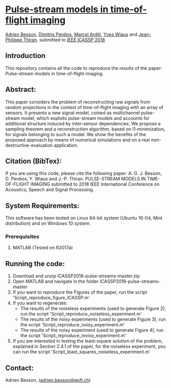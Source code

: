 # [Pulse-stream models in time-of-flight imaging](https://infoscience.epfl.ch/record/231982/files/icassp_2018.pdf?version=1)
[Adrien Besson](https://adribesson.github.io/), [Dimitris Perdios](https://people.epfl.ch/dimitris.perdios?lang=fr), [Marcel Arditi](https://scholar.google.ch/citations?user=4w3-BxEAAAAJ&hl=fr), [Yves Wiaux](https://researchportal.hw.ac.uk/en/persons/yves-wiaux) and [Jean-Philippe Thiran](http://lts5www.epfl.ch/thiran.html).
submitted to [IEEE ICASSP 2018](https://2018.ieeeicassp.org/default.asp) 

## Introduction
This repository contains all the code to reproduce the results of the paper: Pulse-stream models in time-of-flight imaging.

## Abstract:
This paper considers the problem of reconstructing raw signals from random projections in the context of time-of-flight imaging with an array of sensors. It presents a new signal model, coined as multichannel pulse-stream model, which exploits pulse-stream models and accounts for additional structure induced by inter-sensor dependencies. We propose a sampling theorem and a reconstruction algorithm, based on l1-minimization, for signals belonging to such a model. We show the benefits of the proposed approach by means of numerical simulations and on a real non-destructive-evaluation application.

## Citation (BibTex):
If you are using this code, please cite the following paper: A. G. J. Besson, D. Perdios, Y. Wiaux and J.-P. Thiran. PULSE-STREAM MODELS IN TIME-OF-FLIGHT IMAGING submitted to 2018 IEEE International Conference on Acoustics, Speech and Signal Processing. 

## System Requirements:
This software has been tested on Linux 64-bit system (Ubuntu 16-04, Mint distribution) and on Windows 10 system.

### Prerequisites
1. MATLAB (Tested on R2017a)

## Running the code:
1. Download and unzip ICASSP2018-pulse-streams-master.zip
2. Open MATLAB and navigate in the folder ICASSP2018-pulse-streams-master
3. If you want to reproduce the Figures of the paper, run the script 'Script_reproduce_figure_ICASSP.m'
4. If you want to regenerate:
	* The results of the noiseless experiments (used to generate Figure 2), run the script 'Script_reproduce_noiseless_experiment.m'
	* The results of the noisy experiments (used to generate Figure 3), run the script 'Script_reproduce_noisy_experiment.m'
	* The results of the noisy experiment (used to generate Figure 4), run the script 'Script_reproduce_invivo_experiment.m'
5. If you are interested in testing the least-square solution of the problem, explained in Section 2.4.1 of the paper, for the noiseless experiment, you can run the script 'Script_least_squares_noiseless_experiment.m'

## Contact:
Adrien Besson, (adrien.besson@epfl.ch)

